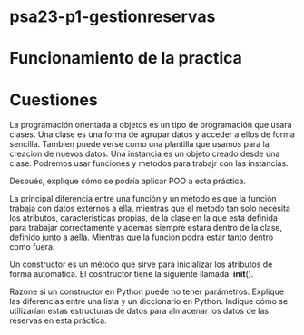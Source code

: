 # psa23-p1-gestionreservas

# Funcionamiento de la practica

# Cuestiones
La programación orientada a objetos es un tipo de programación que usara clases.
Una clase es una forma de agrupar datos y acceder a ellos de forma sencilla. Tambien puede verse como una plantilla que usamos para la creacion de nuevos datos.
Una instancia es un objeto creado desde una clase.
Podremos usar funciones y metodos para trabajr con las instancias.

Después, explique cómo se podría aplicar POO a esta práctica.

La principal diferencia entre una función y un método es que la función trabaja con datos externos a ella, mientras que el metodo tan solo necesita los atributos, caracteristicas propias, de la clase en la que esta definida para trabajar correctamente y ademas siempre estara dentro de la clase, definido junto a aella. Mientras que la funcion podra estar tanto dentro como fuera.

Un constructor es un método que sirve para inicializar los atributos de forma automatica. El cosntructor tiene la siguiente llamada: __init__(). 

Razone si un constructor en Python puede no tener parámetros.
Explique las diferencias entre una lista y un diccionario en Python. Indique cómo se utilizarían estas estructuras de datos para almacenar los datos de las reservas en esta práctica.

